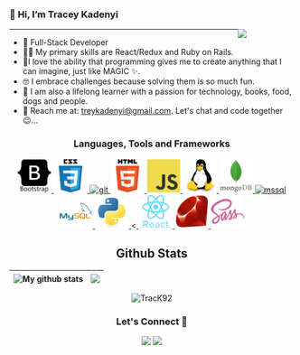 ### 👋 Hi, I’m Tracey Kadenyi 
<img align='right' src="https://user-images.githubusercontent.com/40690789/193546878-d56faf91-83c5-48c9-92b7-9d41f8519283.png" width="100">

***

- :woman: Full-Stack Developer
- :woman_technologist: My primary skills are React/Redux and Ruby on Rails. 
- :purple_heart:I love the ability that programming gives me to create anything that I can imagine, just like MAGIC :sparkles:. 
- :nerd_face: I embrace challenges because solving them is so much fun.
- 🌱 I am also a lifelong learner with a passion for technology, books, food, dogs and people.
- 👀 Reach me at: treykadenyi@gmail.com. Let's chat and code together :wink:...


<h3 align="center">Languages, Tools and Frameworks</h3>

<p align="center"> <a href="https://getbootstrap.com" target="_blank" rel="noreferrer"> <img src="https://raw.githubusercontent.com/devicons/devicon/master/icons/bootstrap/bootstrap-plain-wordmark.svg" alt="bootstrap" width="60" height="60"/> </a> <a href="https://www.w3schools.com/css/" target="_blank" rel="noreferrer"> <img src="https://raw.githubusercontent.com/devicons/devicon/master/icons/css3/css3-original-wordmark.svg" alt="css3" width="60" height="60"/> </a> <a href="https://git-scm.com/" target="_blank" rel="noreferrer"> <img src="https://www.vectorlogo.zone/logos/git-scm/git-scm-icon.svg" alt="git" width="60" height="60"/> </a> <a href="https://www.w3.org/html/" target="_blank" rel="noreferrer"> <img src="https://raw.githubusercontent.com/devicons/devicon/master/icons/html5/html5-original-wordmark.svg" alt="html5" width="60" height="60"/> </a> <a href="https://developer.mozilla.org/en-US/docs/Web/JavaScript" target="_blank" rel="noreferrer"> <img src="https://raw.githubusercontent.com/devicons/devicon/master/icons/javascript/javascript-original.svg" alt="javascript" width="60" height="60"/> </a> <a href="https://www.linux.org/" target="_blank" rel="noreferrer"> <img src="https://raw.githubusercontent.com/devicons/devicon/master/icons/linux/linux-original.svg" alt="linux" width="60" height="60"/> </a> <a href="https://www.mongodb.com/" target="_blank" rel="noreferrer"> <img src="https://raw.githubusercontent.com/devicons/devicon/master/icons/mongodb/mongodb-original-wordmark.svg" alt="mongodb" width="60" height="60"/> </a> <a href="https://www.microsoft.com/en-us/sql-server" target="_blank" rel="noreferrer"> <img src="https://www.svgrepo.com/show/303229/microsoft-sql-server-logo.svg" alt="mssql" width="60" height="60"/> </a> <a href="https://www.mysql.com/" target="_blank" rel="noreferrer"> <img src="https://raw.githubusercontent.com/devicons/devicon/master/icons/mysql/mysql-original-wordmark.svg" alt="mysql" width="60" height="60"/> </a> <a href="https://www.python.org" target="_blank" rel="noreferrer"> <img src="https://raw.githubusercontent.com/devicons/devicon/master/icons/python/python-original.svg" alt="python" width="60" height="60"/> </a> <<a href="https://reactjs.org/" target="_blank" rel="noreferrer"> <img src="https://raw.githubusercontent.com/devicons/devicon/master/icons/react/react-original-wordmark.svg" alt="react" width="60" height="60"/> </a> <a href="https://www.ruby-lang.org/en/" target="_blank" rel="noreferrer"> <img src="https://raw.githubusercontent.com/devicons/devicon/master/icons/ruby/ruby-original.svg" alt="ruby" width="60" height="60"/> </a> <a href="https://sass-lang.com" target="_blank" rel="noreferrer"> <img src="https://raw.githubusercontent.com/devicons/devicon/master/icons/sass/sass-original.svg" alt="sass" width="60" height="60"/> </a> </p>

<h2 align="center">Github Stats</h2>

| <img align="center" src="https://github-readme-stats.vercel.app/api?username=TracK92&show_icons=true&include_all_commits=true&theme=radical&hide_border=true" alt="My github stats" /> | <img align="center" src="https://github-readme-stats.vercel.app/api/top-langs/?username=TracK92&layout=compact&theme=radical&hide_border=true" /> |
| ----------------------------------------------------------------------------------------------------------------------------------------------------------------------------------------------------------------------------------------------------------- | ---------------------------------------------------------------------------------------------------------------------------------------------------------------------------------------------------------------- |

<p align="center"><img src="https://github-readme-streak-stats.herokuapp.com/?user=TracK92&theme=cobalt" alt="TracK92" /></p>

  
<h3 align="center">Let's Connect 🤝</h3>
<div align="center">
<a target="_blank"
href="https://www.linkedin.com/in/tracy-kadenyi-9bb90287"><img
src="https://img.shields.io/badge/-LinkedIn-0077b5?style=for-the-badge&logo=LinkedIn&logoColor=white"></img></a> <a target="_blank"
href="https://lizdev.hashnode.dev/"></a> <a target="_blank"
href="https://twitter.com/traci_K7"><img
src="https://img.shields.io/badge/-Twitter-1DA1F2?style=for-the-badge&logo=Twitter&logoColor=white"></img></a>
<div/>



